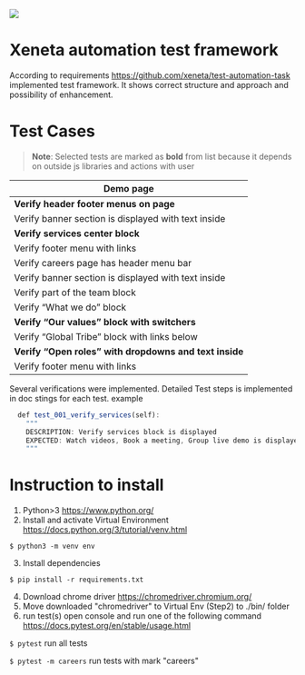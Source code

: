 ![](https://www.xeneta.com/hubfs/Product%20Section%20%284%29.png)
# Xeneta automation test framework
According to requirements https://github.com/xeneta/test-automation-task implemented test framework. It shows correct structure and approach and possibility of enhancement.

# Test Cases
> **Note**: Selected tests are marked as **bold** from list because it depends on outside js libraries and actions with user

|Demo page|
| --------- | 
| **Verify header footer menus on page**  | 
| Verify banner section is displayed with text inside| 
| **Verify services center block**| 
| Verify footer menu with links| 
| Verify careers page has header menu bar| 
| Verify banner section is displayed with text inside| 
| Verify part of the team block| 
| Verify “What we do” block| 
| **Verify “Our values” block with switchers**| 
| Verify “Global Tribe” block with links below| 
| **Verify “Open roles” with dropdowns and text inside**| 
| Verify footer menu with links| 

Several verifications were implemented. Detailed Test steps is implemented in doc stings for each test. example

```javascript
  def test_001_verify_services(self):
  	"""
  	DESCRIPTION: Verify services block is displayed
  	EXPECTED: Watch videos, Book a meeting, Group live demo is displayed
  	"""
```


# Instruction to install
1. Python>3 https://www.python.org/
2. Install and activate Virtual Environment https://docs.python.org/3/tutorial/venv.html

`$ python3 -m venv env`

3. Install dependencies

`$ pip install -r requirements.txt`

4. Download chrome driver https://chromedriver.chromium.org/
5. Move downloaded "chromedriver" to Virtual Env (Step2) to ./bin/ folder
6. run test(s)
open console and run one of the following command https://docs.pytest.org/en/stable/usage.html

`$ pytest` run all tests

`$ pytest -m careers` run tests with mark "careers"
